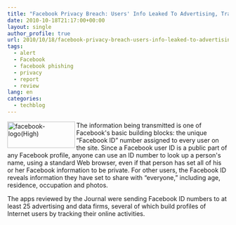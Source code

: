 ```yaml
---
title: "Facebook Privacy Breach: Users' Info Leaked To Advertising, Tracking Firms"
date: 2010-10-18T21:17:00+00:00
layout: single
author_profile: true
url: 2010/10/18/facebook-privacy-breach-users-info-leaked-to-advertising-tracking-firms/
tags:
  - alert
  - Facebook
  - facebook phishing
  - privacy
  - report
  - review
lang: en
categories: 
  - techblog
---
```

[<img title="facebook-logo(High)" border="0" alt="facebook-logo(High)" align="left" src="http://lh3.ggpht.com/_vaUVXcmC3OI/TLyyfOAOIfI/AAAAAAAACtM/FuaddJ7dMCw/facebook-logo%28High%29_thumb.jpg?imgmax=800" width="154" height="60" />](http://lh4.ggpht.com/_vaUVXcmC3OI/TLyyduhNepI/AAAAAAAACtI/hbFgCr_lmyw/s1600-h/facebook-logo%28High%29%5B3%5D.jpg)The information being transmitted is one of Facebook's basic building blocks: the unique “Facebook ID” number assigned to every user on the site. Since a Facebook user ID is a public part of any Facebook profile, anyone can use an ID number to look up a person's name, using a standard Web browser, even if that person has set all of his or her Facebook information to be private. For other users, the Facebook ID reveals information they have set to share with “everyone,” including age, residence, occupation and photos.

The apps reviewed by the Journal were sending Facebook ID numbers to at least 25 advertising and data firms, several of which build profiles of Internet users by tracking their online activities.